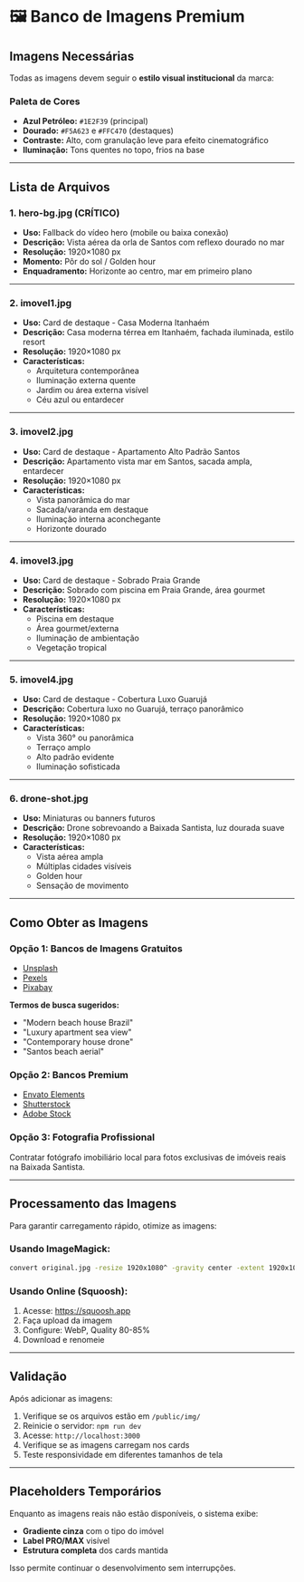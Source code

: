 # 🖼️ Banco de Imagens Premium

## Imagens Necessárias

Todas as imagens devem seguir o **estilo visual institucional** da marca:

### Paleta de Cores
- **Azul Petróleo:** `#1E2F39` (principal)
- **Dourado:** `#F5A623` e `#FFC470` (destaques)
- **Contraste:** Alto, com granulação leve para efeito cinematográfico
- **Iluminação:** Tons quentes no topo, frios na base

---

## Lista de Arquivos

### 1. **hero-bg.jpg** (CRÍTICO)
- **Uso:** Fallback do vídeo hero (mobile ou baixa conexão)
- **Descrição:** Vista aérea da orla de Santos com reflexo dourado no mar
- **Resolução:** 1920×1080 px
- **Momento:** Pôr do sol / Golden hour
- **Enquadramento:** Horizonte ao centro, mar em primeiro plano

---

### 2. **imovel1.jpg**
- **Uso:** Card de destaque - Casa Moderna Itanhaém
- **Descrição:** Casa moderna térrea em Itanhaém, fachada iluminada, estilo resort
- **Resolução:** 1920×1080 px
- **Características:** 
  - Arquitetura contemporânea
  - Iluminação externa quente
  - Jardim ou área externa visível
  - Céu azul ou entardecer

---

### 3. **imovel2.jpg**
- **Uso:** Card de destaque - Apartamento Alto Padrão Santos
- **Descrição:** Apartamento vista mar em Santos, sacada ampla, entardecer
- **Resolução:** 1920×1080 px
- **Características:**
  - Vista panorâmica do mar
  - Sacada/varanda em destaque
  - Iluminação interna aconchegante
  - Horizonte dourado

---

### 4. **imovel3.jpg**
- **Uso:** Card de destaque - Sobrado Praia Grande
- **Descrição:** Sobrado com piscina em Praia Grande, área gourmet
- **Resolução:** 1920×1080 px
- **Características:**
  - Piscina em destaque
  - Área gourmet/externa
  - Iluminação de ambientação
  - Vegetação tropical

---

### 5. **imovel4.jpg**
- **Uso:** Card de destaque - Cobertura Luxo Guarujá
- **Descrição:** Cobertura luxo no Guarujá, terraço panorâmico
- **Resolução:** 1920×1080 px
- **Características:**
  - Vista 360° ou panorâmica
  - Terraço amplo
  - Alto padrão evidente
  - Iluminação sofisticada

---

### 6. **drone-shot.jpg**
- **Uso:** Miniaturas ou banners futuros
- **Descrição:** Drone sobrevoando a Baixada Santista, luz dourada suave
- **Resolução:** 1920×1080 px
- **Características:**
  - Vista aérea ampla
  - Múltiplas cidades visíveis
  - Golden hour
  - Sensação de movimento

---

## Como Obter as Imagens

### Opção 1: Bancos de Imagens Gratuitos
- [Unsplash](https://unsplash.com/s/photos/luxury-house-brazil)
- [Pexels](https://www.pexels.com/search/beach%20house/)
- [Pixabay](https://pixabay.com/images/search/modern%20house/)

**Termos de busca sugeridos:**
- "Modern beach house Brazil"
- "Luxury apartment sea view"
- "Contemporary house drone"
- "Santos beach aerial"

### Opção 2: Bancos Premium
- [Envato Elements](https://elements.envato.com/photos)
- [Shutterstock](https://www.shutterstock.com)
- [Adobe Stock](https://stock.adobe.com)

### Opção 3: Fotografia Profissional
Contratar fotógrafo imobiliário local para fotos exclusivas de imóveis reais na Baixada Santista.

---

## Processamento das Imagens

Para garantir carregamento rápido, otimize as imagens:

### Usando ImageMagick:
```bash
convert original.jpg -resize 1920x1080^ -gravity center -extent 1920x1080 -quality 85 imovel1.jpg
```

### Usando Online (Squoosh):
1. Acesse: https://squoosh.app
2. Faça upload da imagem
3. Configure: WebP, Quality 80-85%
4. Download e renomeie

---

## Validação

Após adicionar as imagens:
1. Verifique se os arquivos estão em `/public/img/`
2. Reinicie o servidor: `npm run dev`
3. Acesse: `http://localhost:3000`
4. Verifique se as imagens carregam nos cards
5. Teste responsividade em diferentes tamanhos de tela

---

## Placeholders Temporários

Enquanto as imagens reais não estão disponíveis, o sistema exibe:
- **Gradiente cinza** com o tipo do imóvel
- **Label PRO/MAX** visível
- **Estrutura completa** dos cards mantida

Isso permite continuar o desenvolvimento sem interrupções.

